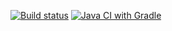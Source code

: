 [![Build status](https://ci.appveyor.com/api/projects/status/57887065550oqgby?svg=true)](https://ci.appveyor.com/project/ABC15986/autotest2-3)
[![Java CI with Gradle](https://github.com/RadikABC/autotest2.3/actions/workflows/gradle.yml/badge.svg)](https://github.com/RadikABC/autotest2.3/actions/workflows/gradle.yml)